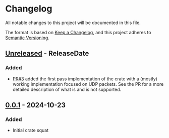 <!-- markdownlint-disable blanks-around-headings blanks-around-lists no-duplicate-heading -->

# Changelog
All notable changes to this project will be documented in this file.

The format is based on [Keep a Changelog](https://keepachangelog.com/en/1.0.0/),
and this project adheres to [Semantic Versioning](https://semver.org/spec/v2.0.0.html).

<!-- next-header -->
## [Unreleased] - ReleaseDate
### Added
- [PR#3](https://github.com/Jake-Shadle/xdp/pull/3) added the first pass implementation of the crate with a (mostly) working implementation focused on UDP packets. See the PR for a more detailed description of what is and is not supported.

## [0.0.1] - 2024-10-23
### Added
- Initial crate squat

<!-- next-url -->
[Unreleased]: https://github.com/Jake-Shadle/xdp/compare/0.0.1...HEAD
[0.0.1]: https://github.com/Jake-Shadle/xdp/releases/tag/0.0.1
